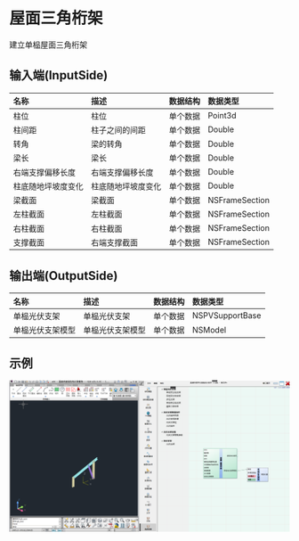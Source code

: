 # 屋面三角桁架

建立单榀屋面三角桁架

## 输入端(InputSide)

|名称|描述|数据结构|数据类型|
|:--|:--|:--|:--|
|柱位|柱位|单个数据|Point3d
|柱间距|柱子之间的间距|单个数据|Double
|转角|梁的转角|单个数据|Double
|梁长|梁长|单个数据|Double
|右端支撑偏移长度|右端支撑偏移长度|单个数据|Double
|柱底随地坪坡度变化|柱底随地坪坡度变化|单个数据|Double
|梁截面|梁截面|单个数据|NSFrameSection
|左柱截面|左柱截面|单个数据|NSFrameSection
|右柱截面|右柱截面|单个数据|NSFrameSection
|支撑截面|右端支撑截面|单个数据|NSFrameSection

## 输出端(OutputSide)

|名称|描述|数据结构|数据类型|
|:--|:--|:--|:--|
|单榀光伏支架|单榀光伏支架|单个数据|NSPVSupportBase
|单榀光伏支架模型|单榀光伏支架模型|单个数据|NSModel

## 示例

![示例文件:屋面三角桁架_01.png](../file/屋面三角桁架_01.png)

